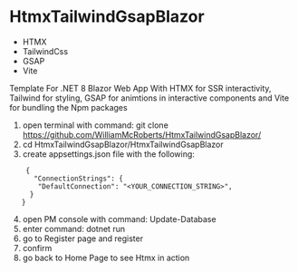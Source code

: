 # HtmxTailwindGsapBlazor

- HTMX
- TailwindCss
- GSAP
- Vite
  
Template For .NET 8 Blazor Web App With HTMX for SSR interactivity, Tailwind for styling, GSAP for animtions in interactive components and Vite for bundling the Npm packages

1. open terminal with command: git clone https://github.com/WilliamMcRoberts/HtmxTailwindGsapBlazor/
2. cd HtmxTailwindGsapBlazor/HtmxTailwindGsapBlazor
3. create appsettings.json file with the following:
  ```
      {
        "ConnectionStrings": {
         "DefaultConnection": "<YOUR_CONNECTION_STRING>",
       }
     }
  ```
4. open PM console with command: Update-Database
5. enter command: dotnet run
6. go to Register page and register
7. confirm
8. go back to Home Page to see Htmx in action
